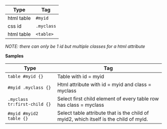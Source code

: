 Type          | Tag
------------- | -------------
html table    | ```#myid```
css id        | ```.myclass```
html table    | ```<table>```

*NOTE: there can only be 1 id but multiple classes for a html attribute*

**Samples**

Type                                | Tag
----------------------------------- | -------------
```table #myid {}```                | Table with id = myid
```#myid .myclass {}```             | Html attribute with id = myid and class = myclass
```.myclass tr:first-child {}```    | Select first child element of every table row has class = myclass 
```#myid #myid2 table {}```         | Select table attribute that is the child of myid2, which itself is the child of myid.
